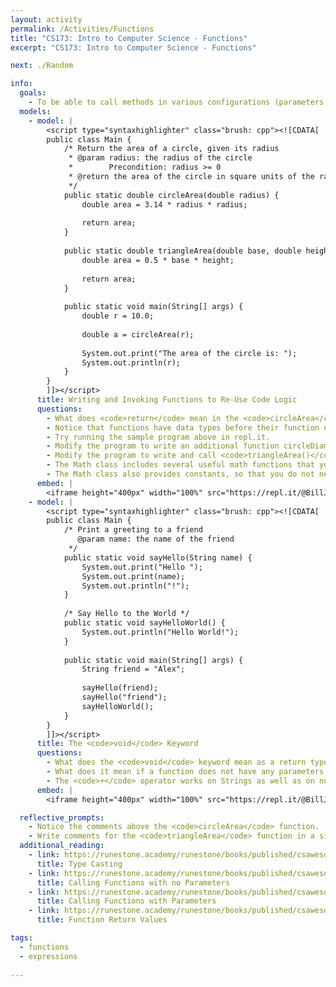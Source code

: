 ```yaml
---
layout: activity
permalink: /Activities/Functions
title: "CS173: Intro to Computer Science - Functions"
excerpt: "CS173: Intro to Computer Science - Functions"

next: ./Random

info:
  goals: 
    - To be able to call methods in various configurations (parameters, return values)
  models:
    - model: |
        <script type="syntaxhighlighter" class="brush: cpp"><![CDATA[
        public class Main {
            /* Return the area of a circle, given its radius
             * @param radius: the radius of the circle
             *        Precondition: radius >= 0
             * @return the area of the circle in square units of the radius
             */
            public static double circleArea(double radius) {
                double area = 3.14 * radius * radius;
                
                return area;
            }
            
            public static double triangleArea(double base, double height) {
                double area = 0.5 * base * height;
                
                return area;
            }
            
            public static void main(String[] args) {
                double r = 10.0;
                
                double a = circleArea(r);
                
                System.out.print("The area of the circle is: ");
                System.out.println(r);
            }
        }
        ]]></script>     
      title: Writing and Invoking Functions to Re-Use Code Logic
      questions:
        - What does <code>return</code> mean in the <code>circleArea</code> function above?
        - Notice that functions have data types before their function names, just like variables do.  What is the return type of <code>circleArea()</code>?
        - Try running the sample program above in repl.it. 
        - Modify the program to write an additional function circleDiameter() that computes the diameter (<span>\(2 \times \pi \times r\)</span>) given the radius of the circle.  Call that function from main() and print the value.
        - Modify the program to write and call <code>triangleArea()</code> from <code>main()</code> and then print the area of a triangle whose dimensions you choose.
        - The Math class includes several useful math functions that you can call.  For example, <code>Math.pow(a, b)</code> will return the <code>double</code> value computed by <code>a</code> raised to the power of <code>b</code> (both <code>double</code> values).  Re-write <code>circleArea()</code> so that it computes the <code>radius</code> raised to the power of <code>2</code>, rather than multiplying it by itself.
        - The Math class also provides constants, so that you do not need to hard-code approximate values like we did with <code>3.14</code> for the value <span>\(\pi\)</span>.  Modify the program to use the constant <code>Math.PI</code> instead of <code>3.14</code>.
      embed: |
        <iframe height="400px" width="100%" src="https://repl.it/@BillJr99/JavaFirstExample?lite=true" scrolling="no" frameborder="no" allowtransparency="true" allowfullscreen="true" sandbox="allow-forms allow-pointer-lock allow-popups allow-same-origin allow-scripts allow-modals"></iframe>    
    - model: |
        <script type="syntaxhighlighter" class="brush: cpp"><![CDATA[
        public class Main {
            /* Print a greeting to a friend
               @param name: the name of the friend
             */
            public static void sayHello(String name) {
                System.out.print("Hello ");
                System.out.print(name);
                System.out.println("!");
            }
            
            /* Say Hello to the World */
            public static void sayHelloWorld() {
                System.out.println("Hello World!");
            }
            
            public static void main(String[] args) {
                String friend = "Alex";
                
                sayHello(friend);
                sayHello("friend");
                sayHelloWorld();
            }
        }
        ]]></script>  
      title: The <code>void</code> Keyword
      questions:
        - What does the <code>void</code> keyword mean as a return type?
        - What does it mean if a function does not have any parameters, like <code>sayHelloWorld()</code>?  For example, how do you call a function like this?
        - The <code>+</code> operator works on Strings as well as on numeric values.  &quot;Adding&quot; two strings together concatenates or combines them.  Re-write the <code>sayHello()</code> method so that it executes in just one <code>System.out.println()</code> statement.      
      embed: |
        <iframe height="400px" width="100%" src="https://repl.it/@BillJr99/JavaFirstExample?lite=true" scrolling="no" frameborder="no" allowtransparency="true" allowfullscreen="true" sandbox="allow-forms allow-pointer-lock allow-popups allow-same-origin allow-scripts allow-modals"></iframe>        

  reflective_prompts:
    - Notice the comments above the <code>circleArea</code> function.  What do you think a precondition means?
    - Write comments for the <code>triangleArea</code> function in a similar spirit to those of the <code>circleArea</code> function.
  additional_reading:
    - link: https://runestone.academy/runestone/books/published/csawesome/Unit1-Getting-Started/topic-1-6-casting.html 
      title: Type Casting
    - link: https://runestone.academy/runestone/books/published/csawesome/Unit2-Using-Objects/topic-2-3-methods-no-params.html
      title: Calling Functions with no Parameters
    - link: https://runestone.academy/runestone/books/published/csawesome/Unit2-Using-Objects/topic-2-4-methods-with-params.html
      title: Calling Functions with Parameters
    - link: https://runestone.academy/runestone/books/published/csawesome/Unit2-Using-Objects/topic-2-5-methods-return.html
      title: Function Return Values

tags:
  - functions
  - expressions
  
---
```



